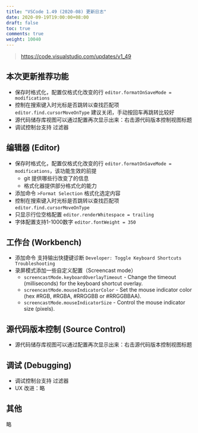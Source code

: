 ```yaml
---
title: "VSCode 1.49 (2020-08) 更新日志"
date: 2020-09-19T19:00:00+08:00
draft: false
toc: true
comments: true
weight: 10040
---
```


> https://code.visualstudio.com/updates/v1_49

## 本次更新推荐功能

* 保存时格式化，配置仅格式化改变的行 `editor.formatOnSaveMode = modifications`
* 控制在搜索键入时光标是否跳转以查找匹配项 `editor.find.cursorMoveOnType` 建议关闭，手动按回车再跳转比较好
* 源代码储存库视图可以通过配置再次显示出来：右击源代码版本控制视图标题
* 调试控制台支持 过滤器

## 编辑器 (Editor)

* 保存时格式化，配置仅格式化改变的行 `editor.formatOnSaveMode = modifications`，该功能生效的前提
    * git 提供哪些行改变了的信息
    * 格式化器提供部分格式化的能力
* 添加命令 `>Format Selection` 格式化选定内容
* 控制在搜索键入时光标是否跳转以查找匹配项 `editor.find.cursorMoveOnType`
* 只显示行位空格配置 `editor.renderWhitespace = trailing`
* 字体配置支持1-1000数字 `editor.fontWeight = 350`

## 工作台 (Workbench)

* 添加命令 支持输出快捷键诊断 `Developer: Toggle Keyboard Shortcuts Troubleshooting`
* 录屏模式添加一些自定义配置（Screencast mode）
    * `screencastMode.keyboardOverlayTimeout` - Change the timeout (milliseconds) for the keyboard shortcut overlay.
    * `screencastMode.mouseIndicatorColor` - Set the mouse indicator color (hex #RGB, #RGBA, #RRGGBB or #RRGGBBAA).
    * `screencastMode.mouseIndicatorSize` - Control the mouse indicator size (pixels).

## 源代码版本控制 (Source Control)

* 源代码储存库视图可以通过配置再次显示出来：右击源代码版本控制视图标题

## 调试 (Debugging)

* 调试控制台支持 过滤器
* UX 改进：略

## 其他

略
